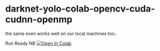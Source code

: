 # darknet-yolo-colab-opencv-cuda-cudnn-openmp

the same even works well on our local machines too..


Run Ready NB
[![Open In Colab](https://colab.research.google.com/assets/colab-badge.svg)](https://colab.research.google.com/drive/1FM6fL6CbDHqKJHYf__GZvUscEcO92pEU?usp=sharing)
